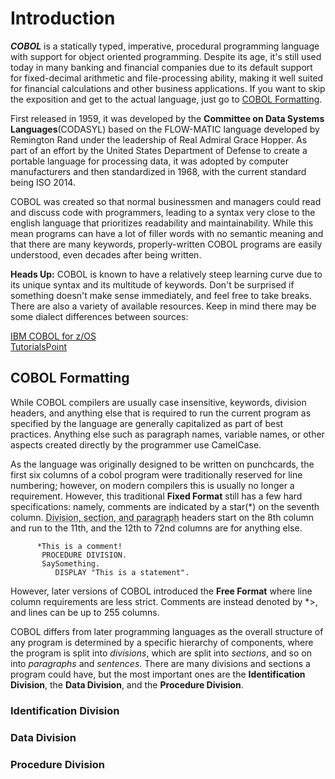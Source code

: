 # Introduction

**_COBOL_** is a statically typed, imperative, procedural programming language with support for object oriented programming. Despite its age, it's still used today in many banking and financial companies due to its default support for fixed-decimal arithmetic and file-processing ability, making it well suited for financial calculations and other business applications. If you want to skip the exposition and get to the actual language, just go to [COBOL Formatting][start learning].

First released in 1959, it was developed by the **Committee on Data Systems Languages**(CODASYL) based on the FLOW-MATIC language developed by Remington Rand under the leadership of Real Admiral Grace Hopper. As part of an effort by the United States Department of Defense to create a portable language for processing data, it was adopted by computer manufacturers and then standardized in 1968, with the current standard being ISO 2014. 

COBOL was created so that normal businessmen and managers could read and discuss code with programmers, leading to a syntax very close to the english language that prioritizes readability and maintainability. While this mean programs can have a lot of filler words with no semantic meaning and that there are many keywords, properly-written COBOL programs are easily understood, even decades after being written.

**Heads Up:** COBOL is known to have a relatively steep learning curve due to its unique syntax and its multitude of keywords. Don't be surprised if something doesn't make sense immediately, and feel free to take breaks. There are also a variety of available resources. Keep in mind there may be some dialect differences between sources:

[IBM COBOL for z/OS][IBM Docs]  
[TutorialsPoint][Tutorials Point Docs]


## COBOL Formatting
 While COBOL compilers are usually case insensitive, keywords, division headers, and anything else that is required to run the current program as specified by the language are generally capitalized as part of best practices. Anything else such as paragraph names, variable names, or other aspects created directly by the programmer use CamelCase.

 As the language was originally designed to be written on punchcards, the first six columns of a cobol program were traditionally reserved for line numbering; however, on modern compilers this is usually no longer a requirement. However, this traditional **Fixed Format** still has a few hard specifications: namely, comments are indicated by a star(*) on the seventh column. <abbr title="Keep reading for an explanation!">Division, section, and paragraph</abbr> headers start on the 8th column and run to the 11th, and the 12th to 72nd columns are for anything else.

```COBOL
      *This is a comment!
       PROCEDURE DIVISION.
       SaySomething.
          DISPLAY "This is a statement".
```
 However, later versions of COBOL introduced the **Free Format** where line column requirements are less strict. Comments are instead denoted by *>, and lines can be up to 255 columns.

 COBOL differs from later programming languages as the overall structure of any program is determined by a specific hierarchy of components, where the program is split into _divisions_, which are split into _sections_, and so on into _paragraphs_ and _sentences_. There are many divisions and sections a program could have, but the most important ones are the **Identification Division**, the **Data Division**, and the **Procedure Division**.

### Identification Division

### Data Division

### Procedure Division

[start learning]: ##cobol-formatting
[IBM Docs]: https://www.ibm.com/docs/en/cobol-zos/6.4
[Tutorials Point Docs]: https://www.tutorialspoint.com/cobol/index.htm